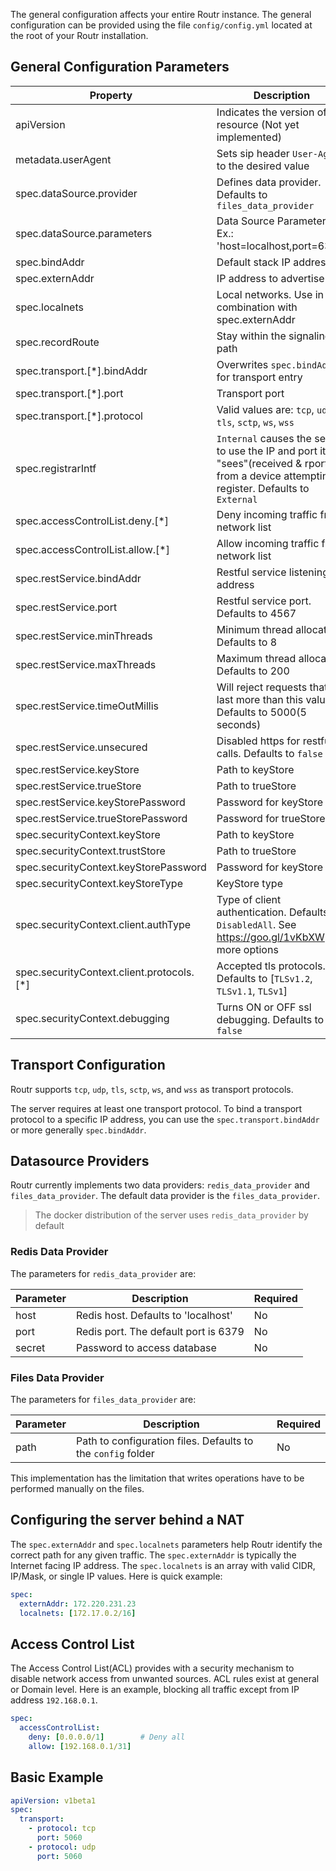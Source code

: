 The general configuration affects your entire Routr instance. The general configuration
can be provided using the file `config/config.yml` located at the root of your Routr installation.

## General Configuration Parameters

| Property | Description | Required |
| --- | --- | --- |
| apiVersion | Indicates the version of the resource (Not yet implemented) | Yes |
| metadata.userAgent| Sets sip header `User-Agent` to the desired value | No |
| spec.dataSource.provider | Defines data provider. Defaults to `files_data_provider` | No |
| spec.dataSource.parameters | Data Source Parameters. Ex.: 'host=localhost,port=6379' | No |
| spec.bindAddr | Default stack IP address  | No |
| spec.externAddr | IP address to advertise | No |
| spec.localnets | Local networks. Use in combination with spec.externAddr | No |
| spec.recordRoute | Stay within the signaling path | No |
| spec.transport.[*].bindAddr | Overwrites `spec.bindAddr` for transport entry | No |
| spec.transport.[*].port | Transport port | Yes |
| spec.transport.[*].protocol | Valid values are: `tcp`, `udp`, `tls`, `sctp`, `ws`, `wss` | Yes |
| spec.registrarIntf | `Internal` causes the server to use the IP and port it "sees"(received & rport) from a device attempting to register. Defaults to `External` | No |
| spec.accessControlList.deny.[*] | Deny incoming traffic from network list | No |
| spec.accessControlList.allow.[*] | Allow incoming traffic from network list | No |
| spec.restService.bindAddr | Restful service listening address | No |
| spec.restService.port | Restful service port. Defaults to 4567 | No |
| spec.restService.minThreads | Minimum thread allocation. Defaults to 8 | No |
| spec.restService.maxThreads | Maximum thread allocation. Defaults to 200 | No |
| spec.restService.timeOutMillis | Will reject requests that last more than this value. Defaults to 5000(5 seconds) | No |
| spec.restService.unsecured | Disabled https for restful calls. Defaults to `false` | No |
| spec.restService.keyStore | Path to keyStore | No |
| spec.restService.trueStore | Path to trueStore | No |
| spec.restService.keyStorePassword | Password for keyStore | No |
| spec.restService.trueStorePassword | Password for trueStore | No |
| spec.securityContext.keyStore | Path to keyStore  | Yes |
| spec.securityContext.trustStore | Path to trueStore  | Yes |
| spec.securityContext.keyStorePassword | Password for keyStore  | Yes |
| spec.securityContext.keyStoreType | KeyStore type  | Yes |
| spec.securityContext.client.authType | Type of client authentication. Defaults to `DisabledAll`. See https://goo.gl/1vKbXW for more options | No |
| spec.securityContext.client.protocols.[*] | Accepted tls protocols. Defaults to [`TLSv1.2`, `TLSv1.1`, `TLSv1`] | No |
| spec.securityContext.debugging | Turns ON or OFF ssl debugging. Defaults to `false` | No |

## Transport Configuration

Routr supports `tcp`, `udp`, `tls`, `sctp`, `ws`, and `wss` as transport protocols.

The server requires at least one transport protocol.
To bind a transport protocol to a specific IP address, you can use the `spec.transport.bindAddr` or more generally `spec.bindAddr`.

## Datasource Providers

Routr currently implements two data providers: `redis_data_provider` and `files_data_provider`. The default data provider is the `files_data_provider`.

> The docker distribution of the server uses `redis_data_provider` by default

### Redis Data Provider

The parameters for `redis_data_provider` are:

| Parameter | Description | Required |
| --- | --- | --- |
| host | Redis host. Defaults to 'localhost' | No |
| port | Redis port. The default port is 6379 | No |
| secret | Password to access database | No |

### Files Data Provider

The parameters for `files_data_provider` are:

| Parameter | Description | Required |
| --- | --- | --- |
| path | Path to configuration files. Defaults to the `config` folder | No |

This implementation has the limitation that writes operations have to be performed manually on the files.

## Configuring the server behind a NAT

The `spec.externAddr` and `spec.localnets` parameters help Routr identify the
correct path for any given traffic. The `spec.externAddr` is typically the Internet
facing IP address. The `spec.localnets` is an array with valid CIDR, IP/Mask, or single IP values.
Here is quick example:

```yaml
spec:
  externAddr: 172.220.231.23
  localnets: [172.17.0.2/16]
```

## Access Control List

The Access Control List(ACL) provides with a security mechanism to disable network
access from unwanted sources. ACL rules exist at general or Domain level. Here is an example,
blocking all traffic except from IP address `192.168.0.1`.

```yaml
spec:
  accessControlList:
    deny: [0.0.0.0/1]        # Deny all
    allow: [192.168.0.1/31]
```

## Basic Example

```yaml
apiVersion: v1beta1
spec:
  transport:
    - protocol: tcp
      port: 5060
    - protocol: udp
      port: 5060
```
